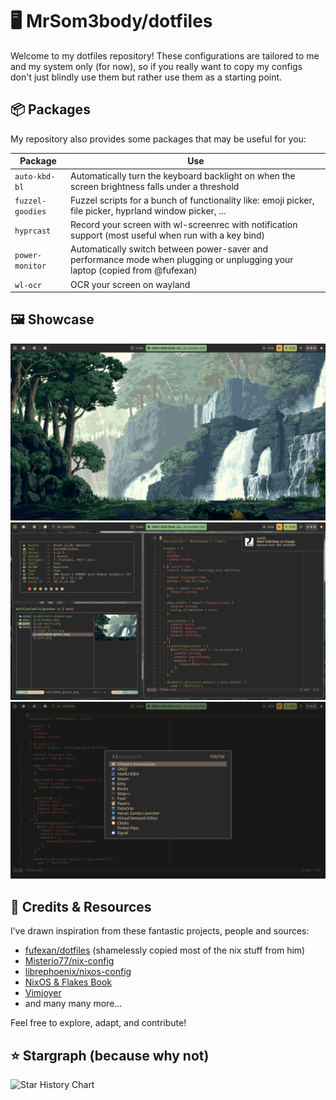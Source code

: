 # 🖥️ MrSom3body/dotfiles

Welcome to my dotfiles repository! These configurations are tailored to me and
my system only (for now), so if you really want to copy my configs don't just
blindly use them but rather use them as a starting point.

## 📦 Packages

My repository also provides some packages that may be useful for you:

| Package          | Use                                                                                                                          |
| ---------------- | ---------------------------------------------------------------------------------------------------------------------------- |
| `auto-kbd-bl`    | Automatically turn the keyboard backlight on when the screen brightness falls under a threshold                              |
| `fuzzel-goodies` | Fuzzel scripts for a bunch of functionality like: emoji picker, file picker, hyprland window picker, ...                     |
| `hyprcast`       | Record your screen with wl-screenrec with notification support (most useful when run with a key bind)                        |
| `power-monitor`  | Automatically switch between power-saver and performance mode when plugging or unplugging your laptop (copied from @fufexan) |
| `wl-ocr`         | OCR your screen on wayland                                                                                                   |

## 🖼️ Showcase

![Desktop Preview](assets/desktop.png)
![Windows Preview](assets/windows.png)
![Launcher Preview](assets/launcher.png)

## 💾 Credits & Resources

I’ve drawn inspiration from these fantastic projects, people and sources:

- [fufexan/dotfiles](https://github.com/fufexan/dotfiles) (shamelessly copied
  most of the nix stuff from him)
- [Misterio77/nix-config](https://github.com/Misterio77/nix-config)
- [librephoenix/nixos-config](https://github.com/librephoenix/nixos-config)
- [NixOS & Flakes Book](https://nixos-and-flakes.thiscute.world/)
- [Vimjoyer](https://www.youtube.com/@vimjoyer)
- and many many more...

Feel free to explore, adapt, and contribute!

## ⭐ Stargraph (because why not)

<picture>
  <source media="(prefers-color-scheme: dark)"
    srcset="https://api.star-history.com/svg?repos=MrSom3body/dotfiles&type=Date&theme=dark"/>
  <source media="(prefers-color-scheme: light)"
    srcset="https://api.star-history.com/svg?repos=MrSom3body/dotfiles&type=Date"/>
  <img alt="Star History Chart"
    src="https://api.star-history.com/svg?repos=MrSom3body/dotfiles&type=Date"/>
</picture>
